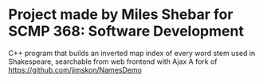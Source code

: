 # Project made by Miles Shebar for SCMP 368: Software Development
C++ program that builds an inverted map index of every word stem used in Shakespeare, searchable from web frontend with Ajax
A fork of https://github.com/jimskon/NamesDemo
